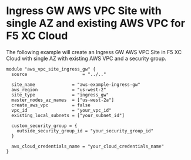 # Ingress GW AWS VPC Site with single AZ and existing AWS VPC for F5 XC Cloud

The following example will create an Ingress GW AWS VPC Site in F5 XC Cloud with single AZ with existing AWS VPC and a security group. 

```hcl
module "aws_vpc_site_ingress_gw" {
  source                     = "../.."

  site_name              = "aws-example-ingress-gw"
  aws_region             = "us-west-2"
  site_type              = "ingress_gw"
  master_nodes_az_names  = ["us-west-2a"]
  create_aws_vpc         = false
  vpc_id                 = "your_vpc_id"
  existing_local_subnets = ["your_subnet_id"]

  custom_security_group = {
    outside_security_group_id = "your_security_group_id"
  }

  aws_cloud_credentials_name = "your_cloud_credentials_name"
}
```